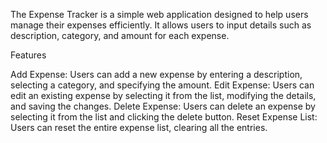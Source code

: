 The Expense Tracker is a simple web application designed to help users manage their expenses efficiently. It allows users to input details such as description, category, and amount for each expense. 

Features 

Add Expense: Users can add a new expense by entering a description, selecting a category, and specifying the amount.
Edit Expense: Users can edit an existing expense by selecting it from the list, modifying the details, and saving the changes.
Delete Expense: Users can delete an expense by selecting it from the list and clicking the delete button.
Reset Expense List: Users can reset the entire expense list, clearing all the entries.
